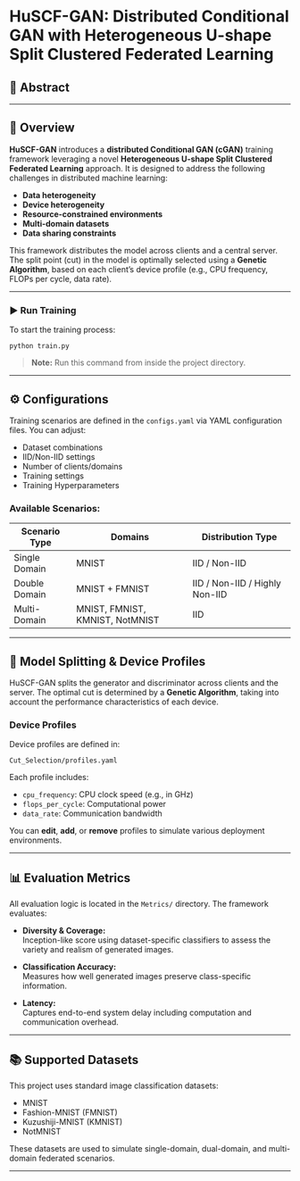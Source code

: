 # HuSCF-GAN: Distributed Conditional GAN with Heterogeneous U-shape Split Clustered Federated Learning

## 📌 Abstract
<!-- TODO: Add your research abstract here -->

---

## 🧠 Overview

**HuSCF-GAN** introduces a **distributed Conditional GAN (cGAN)** training framework leveraging a novel **Heterogeneous U-shape Split Clustered Federated Learning** approach. It is designed to address the following challenges in distributed machine learning:

- **Data heterogeneity**
- **Device heterogeneity**
- **Resource-constrained environments**
- **Multi-domain datasets**
- **Data sharing constraints**

This framework distributes the model across clients and a central server. The split point (cut) in the model is optimally selected using a **Genetic Algorithm**, based on each client’s device profile (e.g., CPU frequency, FLOPs per cycle, data rate).



---



### ▶️ Run Training

To start the training process:

`python train.py`

> **Note:** Run this command from inside the project directory.

---

## ⚙️ Configurations

Training scenarios are defined in the `configs.yaml` via YAML configuration files. You can adjust:

- Dataset combinations  
- IID/Non-IID settings  
- Number of clients/domains  
- Training settings
- Training Hyperparameters

### Available Scenarios:

| Scenario Type   | Domains                          | Distribution Type         |
|-----------------|----------------------------------|---------------------------|
| Single Domain   | MNIST                            | IID / Non-IID             |
| Double Domain   | MNIST + FMNIST                   | IID / Non-IID / Highly Non-IID |
| Multi-Domain    | MNIST, FMNIST, KMNIST, NotMNIST  | IID                       |

---

## 🧩 Model Splitting & Device Profiles

HuSCF-GAN splits the generator and discriminator across clients and the server. The optimal cut is determined by a **Genetic Algorithm**, taking into account the performance characteristics of each device.

### Device Profiles

Device profiles are defined in:

`Cut_Selection/profiles.yaml`

Each profile includes:

- `cpu_frequency`: CPU clock speed (e.g., in GHz)
- `flops_per_cycle`: Computational power
- `data_rate`: Communication bandwidth

You can **edit**, **add**, or **remove** profiles to simulate various deployment environments.

---

## 📊 Evaluation Metrics

All evaluation logic is located in the `Metrics/` directory. The framework evaluates:

- **Diversity & Coverage:**  
  Inception-like score using dataset-specific classifiers to assess the variety and realism of generated images.
  
- **Classification Accuracy:**  
  Measures how well generated images preserve class-specific information.

- **Latency:**  
  Captures end-to-end system delay including computation and communication overhead.

---

## 📚 Supported Datasets

This project uses standard image classification datasets:

- MNIST
- Fashion-MNIST (FMNIST)
- Kuzushiji-MNIST (KMNIST)
- NotMNIST

These datasets are used to simulate single-domain, dual-domain, and multi-domain federated scenarios.

---
<!-- 
## 📝 Citation

If you use HuSCF-GAN or build upon it in your research, please consider citing the associated publication.

```bibtex
Add your BibTeX entry here -->
